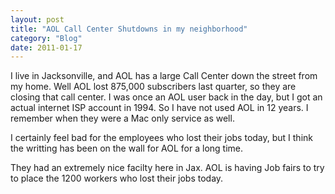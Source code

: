 ```yaml
---
layout: post
title: "AOL Call Center Shutdowns in my neighborhood"
category: "Blog"
date: 2011-01-17
---
```



I live in Jacksonville, and AOL has a large Call Center down the street from my home. Well AOL lost 875,000 subscribers last quarter, so they are closing that call center. I was once an AOL user back in the day, but I got an actual internet ISP account in 1994\. So I have not used AOL in 12 years. I remember when they were a Mac only service as well.

I certainly feel bad for the employees who lost their jobs today, but I think the writting has been on the wall for AOL for a long time.

They had an extremely nice facilty here in Jax. AOL is having Job fairs to try to place the 1200 workers who lost their jobs today.
